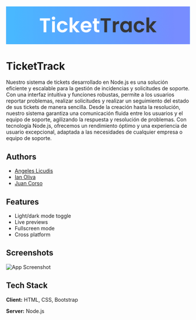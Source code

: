 
![Logo](./assets/img/TIcketTrack.png)


# TicketTrack

Nuestro sistema de tickets desarrollado en Node.js es una solución eficiente y escalable para la gestión de incidencias y solicitudes de soporte. Con una interfaz intuitiva y funciones robustas, permite a los usuarios reportar problemas, realizar solicitudes y realizar un seguimiento del estado de sus tickets de manera sencilla. Desde la creación hasta la resolución, nuestro sistema garantiza una comunicación fluida entre los usuarios y el equipo de soporte, agilizando la respuesta y resolución de problemas. Con tecnología Node.js, ofrecemos un rendimiento óptimo y una experiencia de usuario excepcional, adaptada a las necesidades de cualquier empresa o equipo de soporte.


## Authors

- [Angeles Licudis](https://github.com/AngelesLicudis)
- [Ian Oliva](https://github.com/IanOliva)
- [Juan Corso](https://github.com/JhonKophler)


## Features

- Light/dark mode toggle
- Live previews
- Fullscreen mode
- Cross platform


## Screenshots

![App Screenshot](https://via.placeholder.com/468x300?text=App+Screenshot+Here)


## Tech Stack

**Client:** HTML, CSS, Bootstrap 

**Server:** Node.js 


